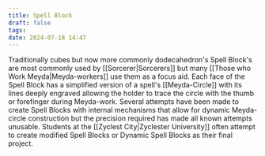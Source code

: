 ```yaml
---
title: Spell Block
draft: false
tags: 
date: 2024-07-18 14:47
---
```

Traditionally cubes but now more commonly dodecahedron's Spell Block's are most commonly used by [[Sorcerer|Sorcerers]] but many [[Those who Work Meyda|Meyda-workers]] use them as a focus aid. Each face of the Spell Block has a simplified version of a spell's [[Meyda-Circle]] with its lines deeply engraved allowing the holder to trace the circle with the thumb or forefinger during Meyda-work.
Several attempts have been made to create Spell Blocks with internal mechanisms that allow for dynamic Meyda-circle construction but the precision required has made all known attempts unusable. Students at the [[Zyclest City|Zyclester University]] often attempt to create modified Spell Blocks or Dynamic Spell Blocks as their final project.